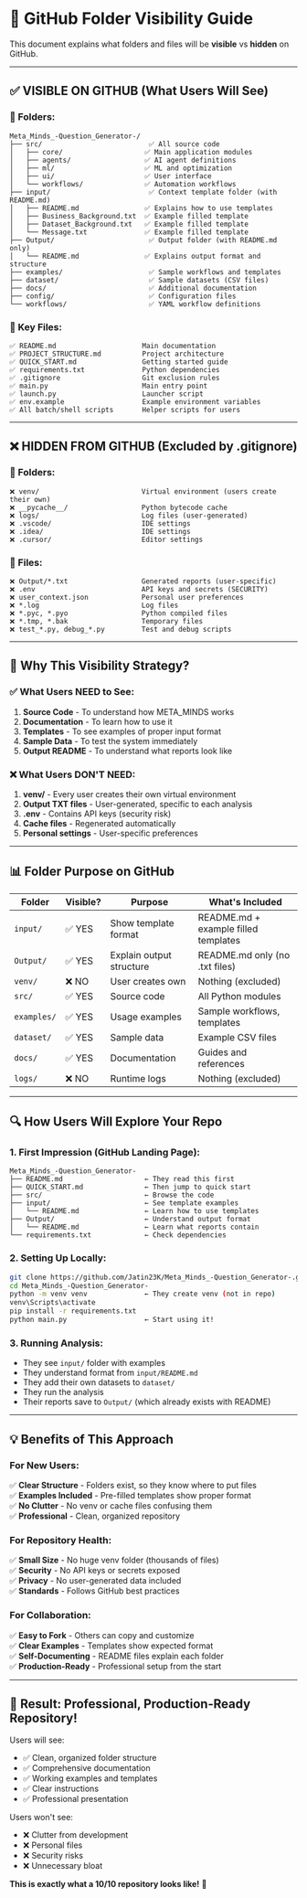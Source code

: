 # 📁 GitHub Folder Visibility Guide

This document explains what folders and files will be **visible** vs **hidden** on GitHub.

---

## ✅ **VISIBLE ON GITHUB** (What Users Will See)

### **📂 Folders:**
```
Meta_Minds_-Question_Generator-/
├── src/                          ✅ All source code
│   ├── core/                    ✅ Main application modules
│   ├── agents/                  ✅ AI agent definitions
│   ├── ml/                      ✅ ML and optimization
│   ├── ui/                      ✅ User interface
│   └── workflows/               ✅ Automation workflows
├── input/                        ✅ Context template folder (with README.md)
│   ├── README.md                ✅ Explains how to use templates
│   ├── Business_Background.txt  ✅ Example filled template
│   ├── Dataset_Background.txt   ✅ Example filled template
│   └── Message.txt              ✅ Example filled template
├── Output/                       ✅ Output folder (with README.md only)
│   └── README.md                ✅ Explains output format and structure
├── examples/                     ✅ Sample workflows and templates
├── dataset/                      ✅ Sample datasets (CSV files)
├── docs/                         ✅ Additional documentation
├── config/                       ✅ Configuration files
└── workflows/                    ✅ YAML workflow definitions
```

### **📄 Key Files:**
```
✅ README.md                     Main documentation
✅ PROJECT_STRUCTURE.md          Project architecture
✅ QUICK_START.md                Getting started guide
✅ requirements.txt              Python dependencies
✅ .gitignore                    Git exclusion rules
✅ main.py                       Main entry point
✅ launch.py                     Launcher script
✅ env.example                   Example environment variables
✅ All batch/shell scripts       Helper scripts for users
```

---

## ❌ **HIDDEN FROM GITHUB** (Excluded by .gitignore)

### **📂 Folders:**
```
❌ venv/                         Virtual environment (users create their own)
❌ __pycache__/                  Python bytecode cache
❌ logs/                         Log files (user-generated)
❌ .vscode/                      IDE settings
❌ .idea/                        IDE settings
❌ .cursor/                      Editor settings
```

### **📄 Files:**
```
❌ Output/*.txt                  Generated reports (user-specific)
❌ .env                          API keys and secrets (SECURITY)
❌ user_context.json             Personal user preferences
❌ *.log                         Log files
❌ *.pyc, *.pyo                  Python compiled files
❌ *.tmp, *.bak                  Temporary files
❌ test_*.py, debug_*.py         Test and debug scripts
```

---

## 🎯 **Why This Visibility Strategy?**

### **✅ What Users NEED to See:**
1. **Source Code** - To understand how META_MINDS works
2. **Documentation** - To learn how to use it
3. **Templates** - To see examples of proper input format
4. **Sample Data** - To test the system immediately
5. **Output README** - To understand what reports look like

### **❌ What Users DON'T NEED:**
1. **venv/** - Every user creates their own virtual environment
2. **Output TXT files** - User-generated, specific to each analysis
3. **.env** - Contains API keys (security risk)
4. **Cache files** - Regenerated automatically
5. **Personal settings** - User-specific preferences

---

## 📊 **Folder Purpose on GitHub**

| Folder | Visible? | Purpose | What's Included |
|--------|----------|---------|-----------------|
| `input/` | ✅ YES | Show template format | README.md + example filled templates |
| `Output/` | ✅ YES | Explain output structure | README.md only (no .txt files) |
| `venv/` | ❌ NO | User creates own | Nothing (excluded) |
| `src/` | ✅ YES | Source code | All Python modules |
| `examples/` | ✅ YES | Usage examples | Sample workflows, templates |
| `dataset/` | ✅ YES | Sample data | Example CSV files |
| `docs/` | ✅ YES | Documentation | Guides and references |
| `logs/` | ❌ NO | Runtime logs | Nothing (excluded) |

---

## 🔍 **How Users Will Explore Your Repo**

### **1. First Impression (GitHub Landing Page):**
```
Meta_Minds_-Question_Generator-
├── README.md                    ← They read this first
├── QUICK_START.md               ← Then jump to quick start
├── src/                         ← Browse the code
├── input/                       ← See template examples
│   └── README.md                ← Learn how to use templates
├── Output/                      ← Understand output format
│   └── README.md                ← Learn what reports contain
└── requirements.txt             ← Check dependencies
```

### **2. Setting Up Locally:**
```bash
git clone https://github.com/Jatin23K/Meta_Minds_-Question_Generator-.git
cd Meta_Minds_-Question_Generator-
python -m venv venv              ← They create venv (not in repo)
venv\Scripts\activate
pip install -r requirements.txt
python main.py                   ← Start using it!
```

### **3. Running Analysis:**
- They see `input/` folder with examples
- They understand format from `input/README.md`
- They add their own datasets to `dataset/`
- They run the analysis
- Their reports save to `Output/` (which already exists with README)

---

## 💡 **Benefits of This Approach**

### **For New Users:**
✅ **Clear Structure** - Folders exist, so they know where to put files  
✅ **Examples Included** - Pre-filled templates show proper format  
✅ **No Clutter** - No venv or cache files confusing them  
✅ **Professional** - Clean, organized repository  

### **For Repository Health:**
✅ **Small Size** - No huge venv folder (thousands of files)  
✅ **Security** - No API keys or secrets exposed  
✅ **Privacy** - No user-generated data included  
✅ **Standards** - Follows GitHub best practices  

### **For Collaboration:**
✅ **Easy to Fork** - Others can copy and customize  
✅ **Clear Examples** - Templates show expected format  
✅ **Self-Documenting** - README files explain each folder  
✅ **Production-Ready** - Professional setup from the start  

---

## 🎉 **Result: Professional, Production-Ready Repository!**

Users will see:
- ✅ Clean, organized folder structure
- ✅ Comprehensive documentation
- ✅ Working examples and templates
- ✅ Clear instructions
- ✅ Professional presentation

Users won't see:
- ❌ Clutter from development
- ❌ Personal files
- ❌ Security risks
- ❌ Unnecessary bloat

**This is exactly what a 10/10 repository looks like!** 🌟

